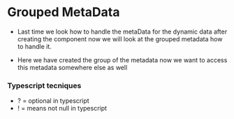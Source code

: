 # Grouped MetaData

- Last time we look how to handle the metaData for the dynamic data after creating the component now we will look at the grouped metadata how to handle it.

- Here we have created the group of the metadata now we want to access this metadata somewhere else as well

### Typescript tecniques

- ? = optional in typescript
- ! = means not null in typescript
